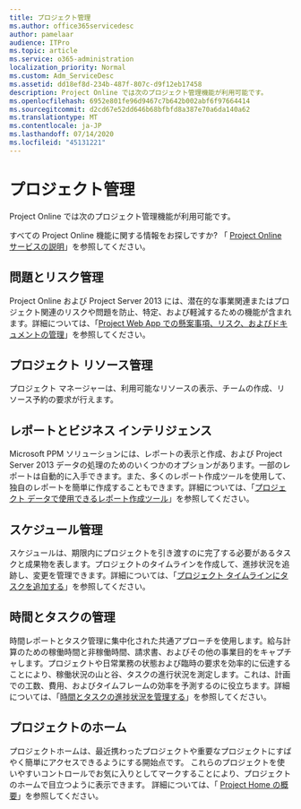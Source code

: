 ```yaml
---
title: プロジェクト管理
ms.author: office365servicedesc
author: pamelaar
audience: ITPro
ms.topic: article
ms.service: o365-administration
localization_priority: Normal
ms.custom: Adm_ServiceDesc
ms.assetid: dd18ef8d-234b-487f-807c-d9f12eb17458
description: Project Online では次のプロジェクト管理機能が利用可能です。
ms.openlocfilehash: 6952e801fe96d9467c7b642b002abf6f97664414
ms.sourcegitcommit: d2cd67e52dd646b68bfbfd8a387e70a6da140a62
ms.translationtype: MT
ms.contentlocale: ja-JP
ms.lasthandoff: 07/14/2020
ms.locfileid: "45131221"
---
```

# <a name="project-management"></a>プロジェクト管理

Project Online では次のプロジェクト管理機能が利用可能です。
  
すべての Project Online 機能に関する情報をお探しですか? 「 [Project Online サービスの説明](project-online-service-description.md)」を参照してください。
  
## <a name="issues-and-risk-management"></a>問題とリスク管理

Project Online および Project Server 2013 には、潜在的な事業関連またはプロジェクト関連のリスクや問題を防止、特定、および軽減するための機能が含まれます。詳細については、「[Project Web App での懸案事項、リスク、およびドキュメントの管理](https://go.microsoft.com/fwlink/?LinkId=402634)」を参照してください。
  
## <a name="manage-project-resources"></a>プロジェクト リソース管理

プロジェクト マネージャーは、利用可能なリソースの表示、チームの作成、リソース予約の要求が行えます。
  
## <a name="reporting-and-business-intelligence"></a>レポートとビジネス インテリジェンス

Microsoft PPM ソリューションには、レポートの表示と作成、および Project Server 2013 データの処理のためのいくつかのオプションがあります。一部のレポートは自動的に入手できます。また、多くのレポート作成ツールを使用して、独自のレポートを簡単に作成することもできます。詳細については、「[プロジェクト データで使用できるレポート作成ツール](https://go.microsoft.com/fwlink/?LinkId=402642)」を参照してください。
  
## <a name="schedule-management"></a>スケジュール管理

スケジュールは、期限内にプロジェクトを引き渡すのに完了する必要があるタスクと成果物を表します。プロジェクトのタイムラインを作成して、進捗状況を追跡し、変更を管理できます。詳細については、「[プロジェクト タイムラインにタスクを追加する](https://go.microsoft.com/fwlink/?LinkID=402655)」を参照してください。
  
## <a name="time-and-task-management"></a>時間とタスクの管理

時間レポートとタスク管理に集中化された共通アプローチを使用します。給与計算のための稼働時間と非稼働時間、請求書、およびその他の事業目的をキャプチャします。プロジェクトや日常業務の状態および臨時の要求を効率的に伝達することにより、稼働状況の山と谷、タスクの進行状況を測定します。これは、計画での工数、費用、およびタイムフレームの効率を予測するのに役立ちます。詳細については、「[時間とタスクの進捗状況を管理する](https://go.microsoft.com/fwlink/p/?LinkId=271321)」を参照してください。

## <a name="project-home"></a>プロジェクトのホーム

プロジェクトホームは、最近携わったプロジェクトや重要なプロジェクトにすばやく簡単にアクセスできるようにする開始点です。 これらのプロジェクトを使いやすいコントロールでお気に入りとしてマークすることにより、プロジェクトのホームで目立つように表示できます。 詳細については、「 [Project Home の概要](https://support.office.com/article/get-started-with-project-home-a3b38418-35e7-4df4-8e4a-ba6a4fa0562a?ui=en-US&rs=en-US&ad=US)」を参照してください。
